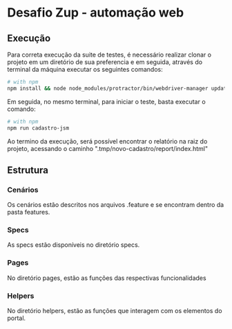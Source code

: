 # Desafio Zup - automação web

## Execução
Para correta execução da suite de testes, é necessário realizar clonar o projeto em um diretório de sua preferencia e em seguida, através do terminal da máquina executar os seguintes comandos:

```bash
# with npm
npm install && node node_modules/protractor/bin/webdriver-manager update
```

Em seguida, no mesmo terminal, para iniciar o teste, basta executar o comando:

```bash
# with npm
npm run cadastro-jsm
```

Ao termino da execução, será possível encontrar o relatório na raiz do projeto, acessando o caminho ".tmp/novo-cadastro/report/index.html"

## Estrutura

### Cenários
Os cenários estão descritos nos arquivos .feature e se encontram dentro da pasta features.

### Specs
As specs estão disponíveis no diretório specs.

### Pages
No diretório pages, estão as funções das respectivas funcionalidades

### Helpers
No diretório helpers, estão as funções que interagem com os elementos do portal.